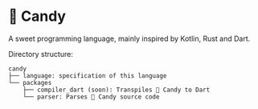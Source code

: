 # 🍭 Candy

A sweet programming language, mainly inspired by Kotlin, Rust and Dart.


Directory structure:

```
candy
├── language: specification of this language
└── packages
    ├── compiler_dart (soon): Transpiles 🍭 Candy to Dart
    └── parser: Parses 🍭 Candy source code
```
